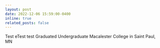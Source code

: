 ```yaml
---
layout: post
date: 2022-12-06 15:59:00-0400
inline: true
related_posts: false
---
```


Test eTest test Graduated Undergraduate Macalester College in Saint Paul, MN
